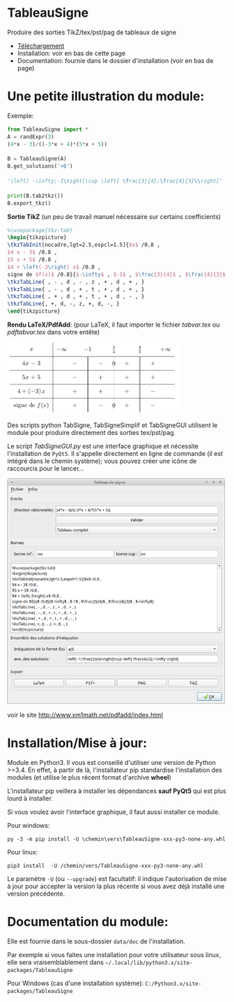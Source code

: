 TableauSigne
============

Produire des sorties TikZ/tex/pst/pag de tableaux de signe

* [Téléchargement](https://github.com/TeddyBoomer/TableauSigne/releases/tag/v2.0)
* Installation: voir en bas de cette page
* Documentation: fournie dans le dossier d'installation (voir en bas de page)

Une petite illustration du module:
==================================

Exemple:

```python
from TableauSigne import *
A = randExpr(3) 
(4*x - 3)/((-3*x + 4)*(5*x + 5))

B = TableauSigne(A)
B.get_solutions('+0')

'\left] -\infty;-1\right[\cup \left[ \frac{3}{4};\frac{4}{3}\\right['

print(B.tab2tkz())
B.export_tkz()
```

**Sortie TikZ** (un peu de travail manuel nécessaire sur certains coefficients)

```latex
%\usepackage{tkz-tab}
\begin{tikzpicture}
\tkzTabInit[nocadre,lgt=2.5,espcl=1.5]{$x$ /0.8 ,
$4 x - 3$ /0.8 ,
$5 x + 5$ /0.8 ,
$4 + \left(-3\right) x$ /0.8 ,
signe de $f(x)$ /0.8}{$-\infty$ , $-1$ , $\frac{3}{4}$ , $\frac{4}{3}$ , $+\infty$}
\tkzTabLine{ , - , d , - , z , + , d , + , }
\tkzTabLine{ , - , d , + , t , + , d , + , }
\tkzTabLine{ , + , d , + , t , + , d , - , }
\tkzTabLine{, +, d, -, z, +, d, -, }
\end{tikzpicture}
```

**Rendu LaTeX/PdfAdd**: (pour LaTeX, il faut importer le fichier *tabvar.tex*
ou *pdftabvar.tex* dans votre entête)

<img src="exemple.png" width=400/>

Des scripts python TabSigne, TabSigneSimplif et TabSigneGUI utilisent le module
pour produire directement des sorties tex/pst/pag.

Le script *TabSigneGUI.py* est une interface graphique et nécessite
l'installation de `PyQt5`. Il s'appelle directement en ligne de commande (il
est intégré dans le chemin système); vous pouvez créer une icône de raccourcis
pour le lancer…

<img src="GUI.png" width=500/>

voir le site http://www.xm1math.net/pdfadd/index.html

Installation/Mise à jour: 
=========================

Module en Python3. Il vous est conseillé d'utiliser une
version de Python >=3.4. En effet, à partir de là, l'installateur pip
standardise l'installation des modules (et utilise le plus récent format
d'archive **wheel**)

L'installateur pip veillera à installer les dépendances **sauf PyQt5** qui est
plus lourd à installer.

Si vous voulez avoir l'interface graphique, il faut aussi installer ce module.

Pour windows:

```
py -3 -m pip install -U \chemin\vers\TableauSigne-xxx-py3-none-any.whl
```

Pour linux:

```
pip3 install  -U /chemin/vers/TableauSigne-xxx-py3-none-any.whl
```

Le paramètre `-U` (ou `--upgrade`) est facultatif: il indique l'autorisation de
mise à jour pour accepter la version la plus récente si vous avez déjà installé
une version précédente.


Documentation du module:
========================

Elle est fournie dans le sous-dossier `data/doc` de l'installation. 

Par exemple si vous faites une installation pour votre utilisateur sous linux, elle sera vraisemblablement dans `~/.local/lib/python3.x/site-packages/TableauSigne`

Pour Windows (cas d'une installation système): `C:/Python3.x/site-packages/TableauSigne`
